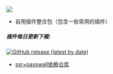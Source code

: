 <img src="https://v2.jinrishici.com/one.svg?font-size=24&spacing=2&color=Black">


* 自用插件整合包（包含一些常用的插件）

##### 插件每日更新下载:
[![GitHub release (latest by date)](https://img.shields.io/github/v/release/kenzok8/small?style=for-the-badge&label=插件下载)](https://github.com/zhiern/Zoom-PK/releases/tag/4-x86_64)

+ [ssr+passwall依赖仓库](https://github.com/kenzok8/small)
